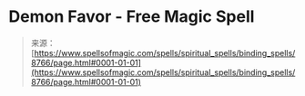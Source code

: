 <!--yml

category: 未分类

date: 2024-06-12 18:44:18

-->

# Demon Favor - Free Magic Spell

> 来源：[https://www.spellsofmagic.com/spells/spiritual_spells/binding_spells/8766/page.html#0001-01-01](https://www.spellsofmagic.com/spells/spiritual_spells/binding_spells/8766/page.html#0001-01-01)
